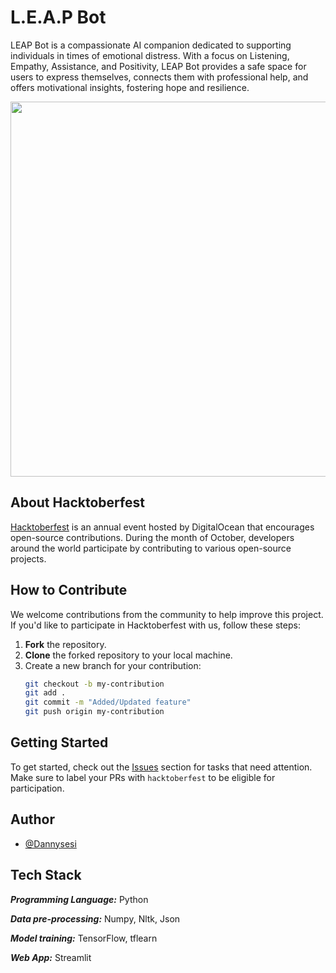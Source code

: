 
# L.E.A.P Bot

LEAP Bot is a compassionate AI companion dedicated to supporting individuals in times of emotional distress. With a focus on Listening, Empathy, Assistance, and Positivity, LEAP Bot provides a safe space for users to express themselves, connects them with professional help, and offers motivational insights, fostering hope and resilience.
<p><img src='https://github.com/TechandHi-IT/L.E.A.P_Bot/blob/master/pics/leap1.jpg' width='800' height='600' /></p>

## About Hacktoberfest

[Hacktoberfest](https://hacktoberfest.digitalocean.com/) is an annual event hosted by DigitalOcean that encourages open-source contributions. During the month of October, developers around the world participate by contributing to various open-source projects.

## How to Contribute

We welcome contributions from the community to help improve this project. If you'd like to participate in Hacktoberfest with us, follow these steps:

1. **Fork** the repository.
2. **Clone** the forked repository to your local machine.
3. Create a new branch for your contribution:
   ```sh
   git checkout -b my-contribution
   git add .
   git commit -m "Added/Updated feature"
   git push origin my-contribution
## Getting Started

To get started, check out the [Issues](https://github.com/TechandHi-IT/L.E.A.P_Bot/issues) section for tasks that need attention. Make sure to label your PRs with `hacktoberfest` to be eligible for participation.

## Author

- [@Dannysesi](https://www.github.com/dannysesi)


## Tech Stack

***Programming Language:*** Python

***Data pre-processing:*** Numpy, Nltk, Json

***Model training:*** TensorFlow, tflearn

***Web App:*** Streamlit


